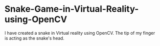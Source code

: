 # Snake-Game-in-Virtual-Reality-using-OpenCV

I have created a snake in Virtual reality using OpenCV. The tip of my finger is acting as the snake's head.
